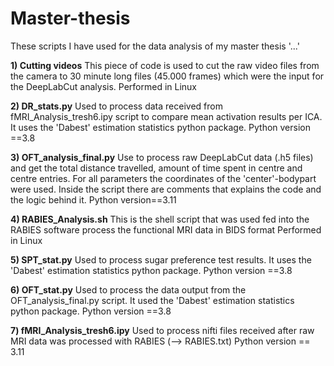 # Master-thesis
These scripts I have used for the data analysis of my master thesis '...'

**1) Cutting videos**
   This piece of code is used to cut the raw video files from the camera to 30 minute long files (45.000 frames) which were the input for the
   DeepLabCut analysis.
   Performed in Linux

**2) DR_stats.py**
   Used to process data received from fMRI_Analysis_tresh6.ipy script to compare mean activation results per ICA. It uses the 'Dabest' estimation statistics python   package. Python version ==3.8
   
**3) OFT_analysis_final.py**
   Use to process raw DeepLabCut data (.h5 files) and get the total distance travelled, amount of time spent in centre and centre entries. For all parameters the      coordinates of the 'center'-bodypart were used. Inside the script there are comments that explains the code and the logic behind it.
   Python version==3.11
   
**4) RABIES_Analysis.sh**
   This is the shell script that was used fed into the RABIES software process the functional MRI data in BIDS format
   Performed in Linux

**5) SPT_stat.py**
  Used to process sugar preference test results. It uses the 'Dabest' estimation statistics python package. 
  Python version ==3.8

**6) OFT_stat.py**
   Used to process the data output from the OFT_analysis_final.py script. It used the 'Dabest' estimation statistics python package.
   Python version ==3.8

**7) fMRI_Analysis_tresh6.ipy**
  Used to process nifti files received after raw MRI data was processed with RABIES (--> RABIES.txt)
  Python version == 3.11









